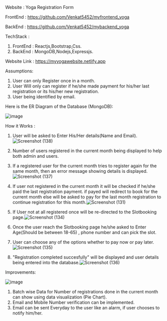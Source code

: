 Website : Yoga Registration Form

FrontEnd : https://github.com/Venkat5452/myfrontend_yoga

BackEnd : https://github.com/Venkat5452/mybackend_yoga

TechStack :
1. FrontEnd : Reactjs,Bootstrap,Css.
2. BackEnd  : MongoDB,Nodejs,Expressjs.

Website Link : https://myyogawebsite.netlify.app

Assumptions:
1. User can only Register once in a month.
2. User Will only can register if he/she made payment for his/her last registration or its his/her new registration.
3. User being identified by email.


Here is the ER Diagram of the Database (MongoDB):

![image](https://github.com/Venkat5452/myfrontend_yoga/assets/106301959/f59fca56-a030-4194-91cd-cd1fb48e040e)


How it Works :
1) User will be asked to Enter His/Her details(Name and Email). ![Screenshot (138)](https://github.com/Venkat5452/myfrontend_yoga/assets/106301959/a0e4f89f-61e5-4e0d-a0db-396e0a472b60)

2) Number of users registered in the current month being displayed to help both admin and users. 
3) If a registered user for the current month tries to register again for the same month, then an error message showing details is displayed.![Screenshot (137)](https://github.com/Venkat5452/myfrontend_yoga/assets/106301959/9f0b49bd-73b0-4e87-bacd-e5aaf7e94a89)
4) If user not registered in the current month it will be checked if he/she paid the last registration payment. if payed will redirect to book for the current month else will be asked to pay for the last month registration to continue registration for this month.![Screenshot (131)](https://github.com/Venkat5452/myfrontend_yoga/assets/106301959/21da57a4-4e78-4672-8482-70c8525117c6)

5) If User not at all registered once will be re-directed to the Slotbooking page.![Screenshot (134)](https://github.com/Venkat5452/myfrontend_yoga/assets/106301959/25317325-b88a-4523-a5e3-d494730c3cf5)

6) Once the user reach the Slotbooking page he/she asked to Enter Age(Should be between 18-65) , phone number and can pick the slot.
7) User can choose any of the options whether to pay now or pay later.![Screenshot (135)](https://github.com/Venkat5452/myfrontend_yoga/assets/106301959/e8db1c27-2638-4ef6-b341-c0f854d6f2fc)

8) "Registration completed succesfully" will be displayed and user details being entered into the database.![Screenshot (136)](https://github.com/Venkat5452/myfrontend_yoga/assets/106301959/f42f1c84-b6f1-44f2-b1ad-a3bbff0c69eb)

Improvements:

![image](https://github.com/Venkat5452/myfrontend_yoga/assets/106301959/cec2b624-5b64-4a4b-b90d-f8e7ef9dee65)
1. Batch wise Data for Number of registrations done in the current month can show using data visualization (Pie Chart).
2. Email and Mobile Number verification can be implemented.
3. Email can be sent Everyday to the user like an alarm, if user chooses to notify him/her.
